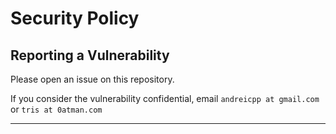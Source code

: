 # Security Policy

## Reporting a Vulnerability

Please open an issue on this repository.

If you consider the vulnerability confidential, email `andreicpp at gmail.com` or `tris at 0atman.com`
****

